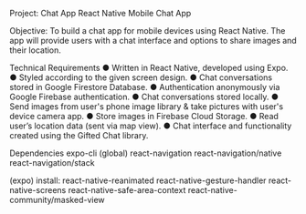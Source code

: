 Project: Chat App
React Native Mobile Chat App

Objective: To build a chat app for mobile devices using React Native. The app will
provide users with a chat interface and options to share images and their
location.

Technical Requirements
● Written in React Native, developed using Expo.
● Styled according to the given screen design.
● Chat conversations stored in Google Firestore Database.
● Authentication anonymously via Google Firebase authentication.
● Chat conversations stored locally.
● Send images from user's phone image library & take pictures with user's device camera app.
● Store images in Firebase Cloud Storage.
● Read user’s location data (sent via map view).
● Chat interface and functionality created using the Gifted Chat library.

Dependencies
expo-cli (global)
react-navigation
react-navigation/native 
react-navigation/stack

(expo) install: 
react-native-reanimated 
react-native-gesture-handler 
react-native-screens 
react-native-safe-area-context 
react-native-community/masked-view


